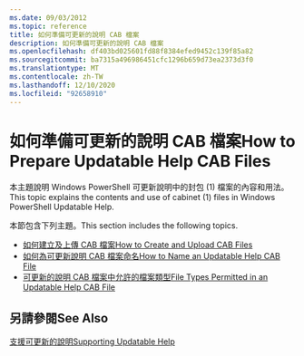```yaml
---
ms.date: 09/03/2012
ms.topic: reference
title: 如何準備可更新的說明 CAB 檔案
description: 如何準備可更新的說明 CAB 檔案
ms.openlocfilehash: df403bd025601fd88f8384efed9452c139f85a82
ms.sourcegitcommit: ba7315a496986451cfc1296b659d73ea2373d3f0
ms.translationtype: MT
ms.contentlocale: zh-TW
ms.lasthandoff: 12/10/2020
ms.locfileid: "92658910"
---
```

# <a name="how-to-prepare-updatable-help-cab-files"></a><span data-ttu-id="dca79-103">如何準備可更新的說明 CAB 檔案</span><span class="sxs-lookup"><span data-stu-id="dca79-103">How to Prepare Updatable Help CAB Files</span></span>

<span data-ttu-id="dca79-104">本主題說明 Windows PowerShell 可更新說明中的封包 (1) 檔案的內容和用法。</span><span class="sxs-lookup"><span data-stu-id="dca79-104">This topic explains the contents and use of cabinet (1) files in Windows PowerShell Updatable Help.</span></span>

<span data-ttu-id="dca79-105">本節包含下列主題。</span><span class="sxs-lookup"><span data-stu-id="dca79-105">This section includes the following topics.</span></span>

- [<span data-ttu-id="dca79-106">如何建立及上傳 CAB 檔案</span><span class="sxs-lookup"><span data-stu-id="dca79-106">How to Create and Upload CAB Files</span></span>](./how-to-create-and-upload-cab-files.md)
- [<span data-ttu-id="dca79-107">如何為可更新說明 CAB 檔案命名</span><span class="sxs-lookup"><span data-stu-id="dca79-107">How to Name an Updatable Help CAB File</span></span>](./how-to-name-an-updatable-help-cab-file.md)
- [<span data-ttu-id="dca79-108">可更新的說明 CAB 檔案中允許的檔案類型</span><span class="sxs-lookup"><span data-stu-id="dca79-108">File Types Permitted in an Updatable Help CAB File</span></span>](./file-types-permitted-in-an-updatable-help-cab-file.md)

## <a name="see-also"></a><span data-ttu-id="dca79-109">另請參閱</span><span class="sxs-lookup"><span data-stu-id="dca79-109">See Also</span></span>

[<span data-ttu-id="dca79-110">支援可更新的說明</span><span class="sxs-lookup"><span data-stu-id="dca79-110">Supporting Updatable Help</span></span>](./supporting-updatable-help.md)
